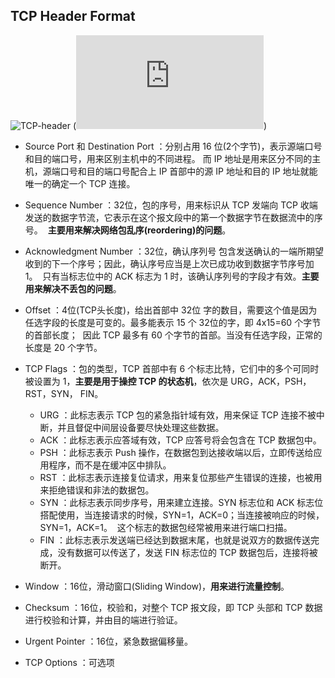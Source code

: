 ## TCP Header Format

![TCP-header](https://github.com/steveLauwh/TCP-IP/raw/master/TCP/image/TCP-header.png)
(![图片来源](https://nmap.org/book/tcpip-ref.html))

* Source Port 和 Destination Port ：分别占用 16 位(2个字节)，表示源端口号和目的端口号，用来区别主机中的不同进程。
  而 IP 地址是用来区分不同的主机，源端口号和目的端口号配合上 IP 首部中的源 IP 地址和目的 IP 地址就能唯一的确定一个 TCP 连接。
  
* Sequence Number ：32位，包的序号，用来标识从 TCP 发端向 TCP 收端发送的数据字节流，它表示在这个报文段中的第一个数据字节在数据流中的序号。
  **主要用来解决网络包乱序(reordering)的问题**。

* Acknowledgment Number ：32位，确认序列号 包含发送确认的一端所期望收到的下一个序号；因此，确认序号应当是上次已成功收到数据字节序号加1。
  只有当标志位中的 ACK 标志为 1 时，该确认序列号的字段才有效。**主要用来解决不丢包的问题**。
  
* Offset ：4位(TCP头长度)，给出首部中 32位 字的数目，需要这个值是因为任选字段的长度是可变的。最多能表示 15 个 32位的字，即 4x15=60 个字节的首部长度；
  因此 TCP 最多有 60 个字节的首部。当没有任选字段，正常的长度是 20 个字节。
  
* TCP Flags ：包的类型，TCP 首部中有 6 个标志比特，它们中的多个可同时被设置为 1，**主要是用于操控 TCP 的状态机**，依次是 URG，ACK，PSH，RST，SYN，   FIN。
  
  + URG ：此标志表示 TCP 包的紧急指针域有效，用来保证 TCP 连接不被中断，并且督促中间层设备要尽快处理这些数据。
  + ACK ：此标志表示应答域有效，TCP 应答号将会包含在 TCP 数据包中。
  + PSH ：此标志表示 Push 操作，在数据包到达接收端以后，立即传送给应用程序，而不是在缓冲区中排队。
  + RST ：此标志表示连接复位请求，用来复位那些产生错误的连接，也被用来拒绝错误和非法的数据包。
  + SYN ：此标志表示同步序号，用来建立连接。SYN 标志位和 ACK 标志位搭配使用，当连接请求的时候，SYN=1，ACK=0；当连接被响应的时候，SYN=1，ACK=1。
  这个标志的数据包经常被用来进行端口扫描。
  + FIN ：此标志表示发送端已经达到数据末尾，也就是说双方的数据传送完成，没有数据可以传送了，发送 FIN 标志位的 TCP 数据包后，连接将被断开。

* Window ：16位，滑动窗口(Sliding Window)，**用来进行流量控制**。

* Checksum ：16位，校验和，对整个 TCP 报文段，即 TCP 头部和 TCP 数据进行校验和计算，并由目的端进行验证。

* Urgent Pointer ：16位，紧急数据偏移量。

* TCP Options ：可选项


